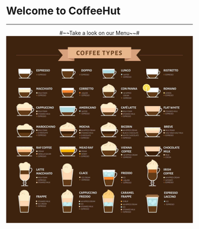 # Welcome to CoffeeHut #
--------------------------------------------------------------
<div style="text-align: center"> #~~Take a look on our Menu~~# </div>

   <img src="https://github.com/Moh2399/CoffeeHut_Frontend/blob/main/images/Coffee_menu.jpg?raw=true">